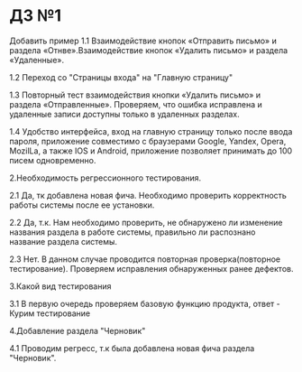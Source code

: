 # ДЗ №1

Добавить пример
1.1 Взаимодействие кнопок «Отправить письмо» и раздела «Отнве».Взаимодействие кнопок «Удалить письмо» и раздела «Удаленные».

1.2 Переход со "Страницы входа" на "Главную страницу"

1.3 Повторный тест взаимодействия кнопки «Удалить письмо» и раздела «Отправленные». Проверяем, что ошибка исправлена ​​и удаленные записи доступны только в удаленных разделах.

1.4 Удобство интерфейса, вход на главную страницу только после ввода пароля, приложение совместимо с браузерами Google, Yandex, Opera, MozilLa, а также IOS и Android, приложение позволяет принимать до 100 писем одновременно.

2.Необходимость регрессионного тестирования.

2.1 Да, тк добавлена ​​новая фича. Необходимо проверить корректность работы системы после ее установки.

2.2 Да, т.к. Нам необходимо проверить, не обнаружено ли изменение названия раздела в работе системы, правильно ли распознано название раздела системы.

2.3 Нет. В данном случае проводится повторная проверка(повторное тестирование). Проверяем исправления обнаруженных ранее дефектов.

3.Какой вид тестирования

3.1 В первую очередь проверяем базовую функцию продукта, ответ - Курим тестирование

4.Добавление раздела "Черновик"

4.1 Проводим регресс, т.к была добавлена ​​новая фича раздела "Черновик".
